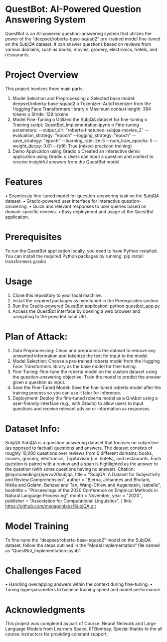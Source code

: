 # QuestBot: AI-Powered Question Answering System

QuestBot is an AI-powered question-answering system that utilizes the power of the "deepset/roberta-base-squad2" pre-trained model fine-tuned on the SubjQA dataset. It can answer questions based on reviews from various domains, such as books, movies, grocery, electronics, hotels, and restaurants.

# Project Overview
This project involves three main parts:
1.	Model Selection and Preprocessing
o	Selected base model: deepset/roberta-base-squad2
o	Tokenizer: AutoTokenizer from the Hugging Face Transformers library
o	Maximum context length: 384 tokens
o	Stride: 128 tokens
2.	Model Fine-Tuning
o	Utilized the SubjQA dataset for fine-tuning
o	Training script: QuestBot_Implementation.ipynb
o	Fine-tuning parameters:
--output_dir: "roberta-finetuned-subjqa-movies_2"
--evaluation_strategy: "epoch"
--logging_strategy: "epoch"
--save_strategy: "epoch"
--learning_rate: 2e-5
--num_train_epochs: 5
--weight_decay: 0.01
--fp16: True (mixed-precision training)
4.	Demo Application using Gradio
o	Created an interactive demo application using Gradio
o	Users can input a question and context to receive insightful answers from the QuestBot model

# Features
•	Seamlessly fine-tuned model for question-answering task on the SubjQA dataset.
•	Gradio-powered user interface for interactive question-answering.
•	Quick and relevant responses to user queries based on domain-specific reviews.
•	Easy deployment and usage of the QuestBot application.

# Prerequisites
To run the QuestBot application locally, you need to have Python installed. You can install the required Python packages by running:
pip install transformers gradio


# Usage
1.	Clone this repository to your local machine.
2.	Install the required packages as mentioned in the Prerequisites section.
3.	Run the Gradio-powered QuestBot application:
python questbot_app.py
4.	Access the QuestBot interface by opening a web browser and navigating to the provided local URL.

# Plan of Attack:
1.	Data Preprocessing: Clean and preprocess the dataset to remove any unwanted information and tokenize the text for input to the model.
2.	Model Selection: Choose a pre-trained roberta model from the Hugging Face Transformers library as the base model for fine-tuning.
3.	Fine-Tuning: Fine-tune the roberta model on the custom dataset using the question-answering objective. Train the model to predict the answer given a question as input.
4.	Save the Fine-Tuned Model: Save the fine-tuned roberta model after the training process so you can use it later for inference.
5.	Deployment: Deploy the fine-tuned roberta model as a QnAbot using a user-friendly interface (e.g., with Gradio) to allow users to input questions and receive relevant advice or information as responses.

# Dataset Info: 
SubjQA
SubjQA is a question answering dataset that focuses on subjective (as opposed to factual) questions and answers. The dataset consists of roughly 10,000 questions over reviews from 6 different domains: books, movies, grocery, electronics, TripAdvisor (i.e. hotels), and restaurants. Each question is paired with a review and a span is highlighted as the answer to the question (with some questions having no answer).
Citation:
@inproceedings{bjerva20subjqa, title = "SubjQA: A Dataset for Subjectivity and Review Comprehension", author = "Bjerva, Johannes and Bhutani, Nikita and Golahn, Behzad and Tan, Wang-Chiew and Augenstein, Isabelle", booktitle = "Proceedings of the 2020 Conference on Empirical Methods in Natural Language Processing", month = November, year = "2020", publisher = "Association for Computational Linguistics", }
link: https://github.com/megagonlabs/SubjQA.git

# Model Training
To fine-tune the "deepset/roberta-base-squad2" model on the SubjQA dataset, follow the steps outlined in the "Model Implementation” file named as “QuestBot_Implementation.ipynb”.

# Challenges Faced
•	Handling overlapping answers within the context during fine-tuning.
•	Tuning hyperparameters to balance training speed and model performance.

# Acknowledgments
This project was completed as part of Course: Neural Network and Large Language Models from Learners Space, IITBombay. 
Special thanks to the all course instructors for providing constant support.

